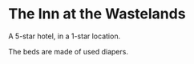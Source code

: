 The Inn at the Wastelands
=========================

A 5-star hotel, in a 1-star location.

The beds are made of used diapers.
